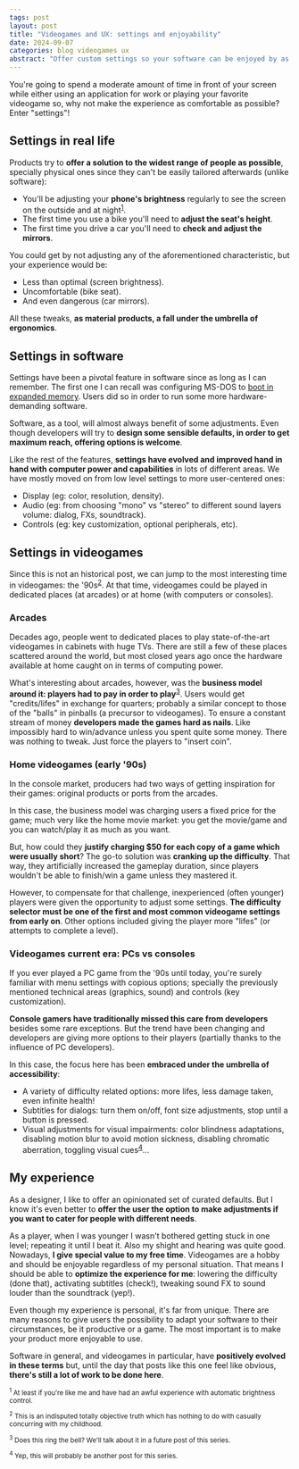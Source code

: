 ```yaml
---
tags: post
layout: post
title: "Videogames and UX: settings and enjoyability"
date: 2024-09-07
categories: blog videogames ux
abstract: "Offer custom settings so your software can be enjoyed by as many people as possible"
---
```


You're going to spend a moderate amount of time in front of your screen while either using an application for work or playing your favorite videogame so, why not make the experience as comfortable as possible? Enter "settings"!

## Settings in real life

Products try to **offer a solution to the widest range of people as possible**, specially physical ones since they can't be easily tailored afterwards (unlike software):
- You'll be adjusting your **phone's brightness** regularly to see the screen on the outside and at night<sup><a href="#note-1">1</a></sup>.
- The first time you use a bike you'll need to **adjust the seat's height**.
- The first time you drive a car you'll need to **check and adjust the mirrors**.

You could get by not adjusting any of the aforementioned characteristic, but your experience would be:
- Less than optimal (screen brightness).
- Uncomfortable (bike seat).
- And even dangerous (car mirrors).

All these tweaks, **as material products, a fall under the umbrella of ergonomics**.

## Settings in software

Settings have been a pivotal feature in software since as long as I can remember. The first one I can recall was configuring MS-DOS to [boot in expanded memory](https://en.wikipedia.org/wiki/Expanded_memory). Users did so in order to run some more hardware-demanding software.

Software, as a tool, will almost always benefit of some adjustments. Even though developers will try to **design some sensible defaults, in order to get maximum reach, offering options is welcome**.

Like the rest of the features, **settings have evolved and improved hand in hand with computer power and capabilities** in lots of different areas. We have mostly moved on from low level settings to more user-centered ones:
- Display (eg: color, resolution, density).
- Audio (eg: from choosing "mono" vs "stereo" to different sound layers volume: dialog, FXs, soundtrack).
- Controls (eg: key customization, optional peripherals, etc).

## Settings in videogames

Since this is not an historical post, we can jump to the most interesting time in videogames: the '90s<sup><a href="#note-2">2</a></sup>. At that time, videogames could be played in dedicated places (at arcades) or at home (with computers or consoles).

### Arcades

Decades ago, people went to dedicated places to play state-of-the-art videogames in cabinets with huge TVs. There are still a few of these places scattered around the world, but most closed years ago once the hardware available at home caught on in terms of computing power.

What's interesting about arcades, however, was the **business model around it: players had to pay in order to play**<sup><a href="#note-3">3</a></sup>. Users would get "credits/lifes" in exchange for quarters; probably a similar concept to those of the "balls" in pinballs (a precursor to videogames). To ensure a constant stream of money **developers made the games hard as nails**. Like impossibly hard to win/advance unless you spent quite some money. There was nothing to tweak. Just force the players to "insert coin".

### Home videogames (early '90s)

In the console market, producers had two ways of getting inspiration for their games: original products or ports from the arcades.

In this case, the business model was charging users a fixed price for the game; much very like the home movie market: you get the movie/game and you can watch/play it as much as you want.

But, how could they **justify charging $50 for each copy of a game which were usually short**? The go-to solution was **cranking up the difficulty**. That way, they artificially increased the gameplay duration, since players wouldn't be able to finish/win a game unless they mastered it.

However, to compensate for that challenge, inexperienced (often younger) players were given the opportunity to adjust some settings. **The difficulty selector must be one of the first and most common videogame settings from early on**. Other options included giving the player more "lifes" (or attempts to complete a level).

### Videogames current era: PCs vs consoles

If you ever played a PC game from the '90s until today, you're surely familiar with menu settings with copious options; specially the previously mentioned technical areas (graphics, sound) and controls (key customization).

**Console gamers have traditionally missed this care from developers** besides some rare exceptions. But the trend have been changing and developers are giving more options to their players (partially thanks to the influence of PC developers).

In this case, the focus here has been **embraced under the umbrella of accessibility**:
- A variety of difficulty related options: more lifes, less damage taken, even infinite health!
- Subtitles for dialogs: turn them on/off, font size adjustments, stop until a button is pressed.
- Visual adjustments for visual impairments: color blindness adaptations, disabling motion blur to avoid motion sickness, disabling chromatic aberration, toggling visual cues<sup><a href="#note-4">4</a></sup>...

## My experience

As a designer, I like to offer an opinionated set of curated defaults. But I know it's even better to **offer the user the option to make adjustments if you want to cater for people with different needs**.

As a player, when I was younger I wasn't bothered getting stuck in one level; repeating it until I beat it. Also my shight and hearing was quite good. Nowadays, **I give special value to my free time**. Videogames are a hobby and should be enjoyable regardless of my personal situation. That means I should be able to **optimize the experience for me**: lowering the difficulty (done that), activating subtitles (check!), tweaking sound FX to sound louder than the soundtrack (yep!).

Even though my experience is personal, it's far from unique. There are many reasons to give users the possibility to adapt your software to their circumstances, be it productive or a game. The most important is to make your product more enjoyable to use.

Software in general, and videogames in particular, have **positively evolved in these terms** but, until the day that posts like this one feel like obvious, **there's still a lot of work to be done here**.

<small>

<sup id="note-1">1</a></sup> At least if you're like me and have had an awful experience with automatic brightness control.

<sup id="note-2">2</a></sup> This is an indisputed totally objective truth which has nothing to do with casually concurring with my childhood.

<sup id="note-3">3</a></sup> Does this ring the bell? We'll talk about it in a future post of this series.

<sup id="note-4">4</a></sup> Yep, this will probably be another post for this series.

</small>